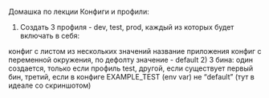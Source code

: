 Домашка по лекции Конфиги и профили:
1) Создать 3 профиля - dev, test, prod, каждый из которых будет включать в себя:

конфиг с листом из нескольких значений
название приложения
конфиг с переменной окружения, по дефолту значение - default
2) 3 бина:
один создается, только если профиль test,
другой, если существует первый бин,
третий, если в конфиге EXAMPLE_TEST (env var) не “default” (тут в идеале со скриншотом)